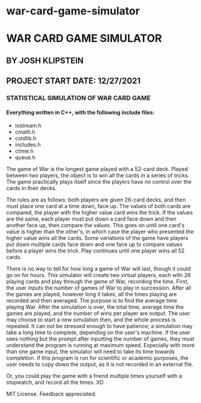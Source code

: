 # war-card-game-simulator
# WAR CARD GAME SIMULATOR  

## BY JOSH KLIPSTEIN
## PROJECT START DATE:  12/27/2021 

### STATISTICAL SIMULATION OF WAR CARD GAME

#### Everything written in C++, with the following include files:
- iostream.h
- cmath.h
- cstdlib.h
- includes.h
- ctime.h
- queue.h

The game of War is the longest game played with a 52-card deck.  Played between two players, the object is to win all the cards in a series 
of tricks.  The game practically plays itself since the players have no control over the cards in their decks.  

The rules are as follows:  both players are given 26-card decks, and then must place one card at a time down, face up.  The values of both
cards are compared, the player with the higher value card wins the trick.  If the values are the same, each player must put down a card
face down and then another face up, then compare the values.  This goes on until one card's value is higher than the other's, in which case
the player who presented the higher value wins all the cards.  Some variations of the game have players put down multiple cards face down 
and one face up to compare values before a player wins the trick.  Play continues until one player wins all 52 cards.

There is no way to tell for how long a game of War will last, though it could go on for hours.  This simulator will create two virtual
players, each with 26 playing cards and play through the game of War, recording the time.  First, the user inputs the number of games of
War to play in succession.  After all the games are played, however long it takes, all the times playing are recorded and then averaged.
The purpose is to find the average time playing War.  After the simulation is over, the total time, average time the games are played, and
the number of wins per player are output.  The user may choose to start a new simulation then, and the whole process is repeated.  It can
not be stressed enough to have patience; a simulation may take a long time to complete, depending on the user's machine.  If the user sees nothing but the prompt after inputting the number of games, they must understand the program is running at maximum speed.  Especially with
more than one game input, the simulator will need to take its time towards completion.  If this program is run for scientific or academic
purposes, the user needs to copy down the output, as it is not recorded in an external file.  

Or, you could play the game with a friend multiple times yourself with a stopwatch, and record all the times. XD

MIT License.  Feedback appreciated.
